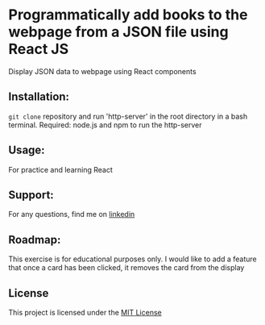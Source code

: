 # Programmatically add books to the webpage from a JSON file using React JS

Display JSON data to webpage using React components

## Installation:
`git clone` repository and run 'http-server' in the root directory in a bash terminal.  Required: node.js and npm to run the http-server

## Usage:
For practice and learning React

## Support:
For any questions, find me on [linkedin](https://www.linkedin.com/in/simrat-karamjeet/)

## Roadmap:
This exercise is for educational purposes only.  I would like to add a feature that once a card has been clicked, it removes the card from the display

## License
This project is licensed under the [MIT License](https://github.com/skaramje/Build-a-Formik-Form/blob/master/LICENSE)


